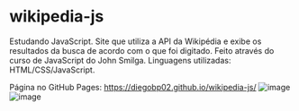 # wikipedia-js
Estudando JavaScript. Site que utiliza a API da Wikipédia e exibe os resultados da busca de acordo com o que foi digitado. Feito através do curso de JavaScript do John Smilga. Linguagens utilizadas: HTML/CSS/JavaScript.

Página no GitHub Pages: https://diegobp02.github.io/wikipedia-js/
![image](https://user-images.githubusercontent.com/103163622/184994533-da12f8f1-8582-48f4-89ad-28562c947018.png)
![image](https://user-images.githubusercontent.com/103163622/184994588-ae0120a9-c49b-42cc-bd26-1a0252f816c3.png)
